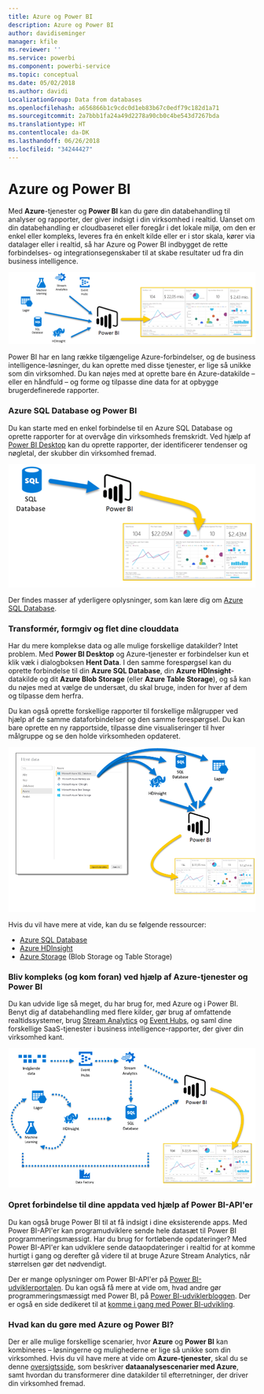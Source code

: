 ```yaml
---
title: Azure og Power BI
description: Azure og Power BI
author: davidiseminger
manager: kfile
ms.reviewer: ''
ms.service: powerbi
ms.component: powerbi-service
ms.topic: conceptual
ms.date: 05/02/2018
ms.author: davidi
LocalizationGroup: Data from databases
ms.openlocfilehash: a656866b1c9cdc0d1eb83b67c0edf79c182d1a71
ms.sourcegitcommit: 2a7bbb1fa24a49d2278a90cb0c4be543d7267bda
ms.translationtype: HT
ms.contentlocale: da-DK
ms.lasthandoff: 06/26/2018
ms.locfileid: "34244427"
---
```

# <a name="azure-and-power-bi"></a>Azure og Power BI
Med **Azure**-tjenester og **Power BI** kan du gøre din databehandling til analyser og rapporter, der giver indsigt i din virksomhed i realtid. Uanset om din databehandling er cloudbaseret eller foregår i det lokale miljø, om den er enkel eller kompleks, leveres fra én enkelt kilde eller er i stor skala, kører via datalager eller i realtid, så har Azure og Power BI indbygget de rette forbindelses- og integrationsegenskaber til at skabe resultater ud fra din business intelligence.

![](media/service-azure-and-power-bi/azure_1.png)

Power BI har en lang række tilgængelige Azure-forbindelser, og de business intelligence-løsninger, du kan oprette med disse tjenester, er lige så unikke som din virksomhed. Du kan nøjes med at oprette bare én Azure-datakilde – eller en håndfuld – og forme og tilpasse dine data for at opbygge brugerdefinerede rapporter.

### <a name="azure-sql-database-and-power-bi"></a>Azure SQL Database og Power BI
Du kan starte med en enkel forbindelse til en Azure SQL Database og oprette rapporter for at overvåge din virksomheds fremskridt. Ved hjælp af [Power BI Desktop](desktop-getting-started.md) kan du oprette rapporter, der identificerer tendenser og nøgletal, der skubber din virksomhed fremad.

![](media/service-azure-and-power-bi/azure_2_sqltopbi.png)

Der findes masser af yderligere oplysninger, som kan lære dig om [Azure SQL Database](http://azure.microsoft.com/services/sql-database/).

### <a name="transform-shape-and-merge-your-cloud-data"></a>Transformér, formgiv og flet dine clouddata
Har du mere komplekse data og alle mulige forskellige datakilder? Intet problem. Med **Power BI Desktop** og Azure-tjenester er forbindelser kun et klik væk i dialogboksen **Hent Data**. I den samme forespørgsel kan du oprette forbindelse til din **Azure SQL Database**, din **Azure HDInsight**-datakilde og dit **Azure Blob Storage** (eller **Azure Table Storage**), og så kan du nøjes med at vælge de undersæt, du skal bruge, inden for hver af dem og tilpasse dem herfra.

Du kan også oprette forskellige rapporter til forskellige målgrupper ved hjælp af de samme dataforbindelser og den samme forespørgsel. Du kan bare oprette en ny rapportside, tilpasse dine visualiseringer til hver målgruppe og se den holde virksomheden opdateret.

![](media/service-azure-and-power-bi/azure_3_multipletopbi.png)

Hvis du vil have mere at vide, kan du se følgende ressourcer:

* [Azure SQL Database](http://azure.microsoft.com/services/sql-database/)
* [Azure HDInsight](http://azure.microsoft.com/services/hdinsight/)
* [Azure Storage](http://azure.microsoft.com/services/storage/) (Blob Storage og Table Storage)

### <a name="get-complex-and-ahead-using-azure-services-and-power-bi"></a>Bliv kompleks (og kom foran) ved hjælp af Azure-tjenester og Power BI
Du kan udvide lige så meget, du har brug for, med Azure og i Power BI. Benyt dig af databehandling med flere kilder, gør brug af omfattende realtidssystemer, brug [Stream Analytics](http://azure.microsoft.com/services/stream-analytics/) og [Event Hubs](http://azure.microsoft.com/services/event-hubs/), og saml dine forskellige SaaS-tjenester i business intelligence-rapporter, der giver din virksomhed kant.

![](media/service-azure-and-power-bi/azure_4_complex.png)

### <a name="connect-your-app-data-using-power-bi-apis"></a>Opret forbindelse til dine appdata ved hjælp af Power BI-API'er
Du kan også bruge Power BI til at få indsigt i dine eksisterende apps. Med Power BI-API'er kan programudviklere sende hele datasæt til Power BI programmeringsmæssigt. Har du brug for fortløbende opdateringer? Med Power BI-API'er kan udviklere sende dataopdateringer i realtid for at komme hurtigt i gang og derefter gå videre til at bruge Azure Stream Analytics, når størrelsen gør det nødvendigt.

Der er mange oplysninger om Power BI-API'er på [Power BI-udviklerportalen](http://dev.powerbi.com). Du kan også få mere at vide om, hvad andre gør programmeringsmæssigt med Power BI, på [Power BI-udviklerbloggen](http://blogs.msdn.com/powerbidev). Der er også en side dedikeret til at [komme i gang med Power BI-udvikling](https://msdn.microsoft.com/library/dn889824.aspx).

### <a name="what-could-you-do-with-azure-and-power-bi"></a>Hvad kan du gøre med Azure og Power BI?
Der er alle mulige forskellige scenarier, hvor **Azure** og **Power BI** kan kombineres – løsningerne og mulighederne er lige så unikke som din virksomhed. Hvis du vil have mere at vide om **Azure-tjenester**, skal du se denne [oversigtsside](http://go.microsoft.com/fwlink/?LinkId=535031&clcid=0x409), som beskriver **dataanalysescenarier med Azure**, samt hvordan du transformerer dine datakilder til efterretninger, der driver din virksomhed fremad.

